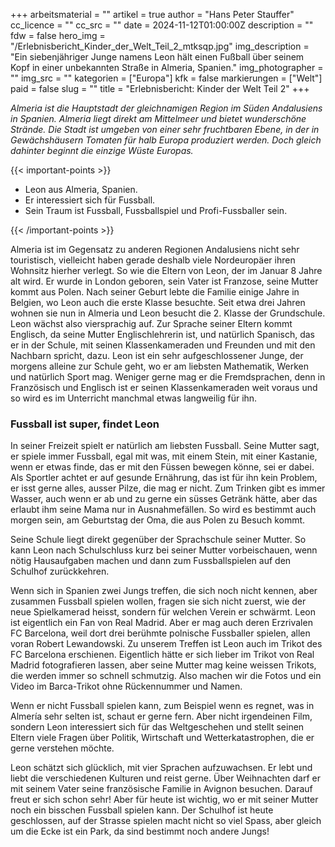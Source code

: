 +++
arbeitsmaterial = ""
artikel = true
author = "Hans Peter Stauffer"
cc_licence = ""
cc_src = ""
date = 2024-11-12T01:00:00Z
description = ""
fdw = false
hero_img = "/Erlebnisbericht_Kinder_der_Welt_Teil_2_mtksqp.jpg"
img_description = "Ein siebenjähriger Junge namens Leon hält einen Fußball über seinem Kopf in einer unbekannten Straße in Almeria, Spanien."
img_photographer = ""
img_src = ""
kategorien = ["Europa"]
kfk = false
markierungen = ["Welt"]
paid = false
slug = ""
title = "Erlebnisbericht: Kinder der Welt Teil 2"
+++

_Almeria ist die Hauptstadt der gleichnamigen Region im Süden Andalusiens in Spanien. Almeria liegt direkt am Mittelmeer und bietet wunderschöne Strände. Die Stadt ist umgeben von einer sehr fruchtbaren Ebene, in der in Gewächshäusern Tomaten für halb Europa produziert werden. Doch gleich dahinter beginnt die einzige Wüste Europas._

{{< important-points >}}

<ul>

<li>Leon aus Almeria, Spanien.</li>

<li>Er interessiert sich für Fussball.</li>

<li>Sein Traum ist Fussball, Fussballspiel und Profi-Fussballer sein.</li>

</ul>

{{< /important-points >}}

Almeria ist im Gegensatz zu anderen Regionen Andalusiens nicht sehr touristisch, vielleicht haben gerade deshalb viele Nordeuropäer ihren Wohnsitz hierher verlegt.  So wie die Eltern von Leon, der im Januar 8 Jahre alt wird. Er wurde in London geboren, sein Vater ist Franzose, seine Mutter kommt aus Polen. Nach seiner Geburt lebte die Familie einige Jahre in Belgien, wo Leon auch die erste Klasse besuchte. Seit etwa drei Jahren wohnen sie nun in Almeria und Leon besucht die 2. Klasse der Grundschule. Leon wächst also viersprachig auf. Zur Sprache seiner Eltern kommt Englisch, da seine Mutter Englischlehrerin ist, und natürlich Spanisch, das er in der Schule, mit seinen Klassenkameraden und Freunden und mit den Nachbarn spricht, dazu.
Leon ist ein sehr aufgeschlossener Junge, der morgens alleine zur Schule geht, wo er am liebsten Mathematik, Werken und natürlich Sport mag. Weniger gerne mag er die Fremdsprachen, denn in Französisch und Englisch ist er seinen Klassenkameraden weit voraus und so wird es im Unterricht manchmal etwas langweilig für ihn.

### Fussball ist super, findet Leon

In seiner Freizeit spielt er natürlich am liebsten Fussball. Seine Mutter sagt, er spiele immer Fussball, egal mit was, mit einem Stein, mit einer Kastanie, wenn er etwas finde, das er mit den Füssen bewegen könne, sei er dabei. Als Sportler achtet er auf gesunde Ernährung, das ist für ihn kein Problem, er isst gerne alles, ausser Pilze, die mag er nicht. Zum Trinken gibt es immer Wasser, auch wenn er ab und zu gerne ein süsses Getränk hätte, aber das erlaubt ihm seine Mama nur in Ausnahmefällen. So wird es bestimmt auch morgen sein, am Geburtstag der Oma, die aus Polen zu Besuch kommt.

Seine Schule liegt direkt gegenüber der Sprachschule seiner Mutter. So kann Leon nach Schulschluss kurz bei seiner Mutter vorbeischauen, wenn nötig Hausaufgaben machen und dann zum Fussballspielen auf den Schulhof zurückkehren.

Wenn sich in Spanien zwei Jungs treffen, die sich noch nicht kennen, aber zusammen Fussball spielen wollen, fragen sie sich nicht zuerst, wie der neue Spielkamerad heisst, sondern für welchen Verein er schwärmt. Leon ist eigentlich ein Fan von Real Madrid. Aber er mag auch deren Erzrivalen FC Barcelona, weil dort drei berühmte polnische Fussballer spielen, allen voran Robert Lewandowski. Zu unserem Treffen ist Leon auch im Trikot des FC Barcelona erschienen. Eigentlich hätte er sich lieber im Trikot von Real Madrid fotografieren lassen, aber seine Mutter mag keine weissen Trikots, die werden immer so schnell schmutzig. Also machen wir die Fotos und ein Video im Barca-Trikot ohne Rückennummer und Namen.

Wenn er nicht Fussball spielen kann, zum Beispiel wenn es regnet, was in Almería sehr selten ist, schaut er gerne fern. Aber nicht irgendeinen Film, sondern Leon interessiert sich für das Weltgeschehen und stellt seinen Eltern viele Fragen über Politik, Wirtschaft und Wetterkatastrophen, die er gerne verstehen möchte.

Leon schätzt sich glücklich, mit vier Sprachen aufzuwachsen. Er lebt und liebt die verschiedenen Kulturen und reist gerne. Über Weihnachten darf er mit seinem Vater seine französische Familie in Avignon besuchen. Darauf freut er sich schon sehr! Aber für heute ist wichtig, wo er mit seiner Mutter noch ein bisschen Fussball spielen kann. Der Schulhof ist heute geschlossen, auf der Strasse spielen macht nicht so viel Spass, aber gleich um die Ecke ist ein Park, da sind bestimmt noch andere Jungs!
